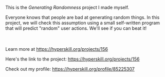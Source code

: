 This is the *Generating Randomness* project I made myself.


<p>Everyone knows that people are bad at generating random things. In this project, we will check this assumption using a small self-written program that will predict "random" user actions. We'll see if you can beat it!</p><br/><br/>Learn more at <a href="https://hyperskill.org/projects/156?utm_source=ide&utm_medium=ide&utm_campaign=ide&utm_content=project-card">https://hyperskill.org/projects/156</a>

Here's the link to the project: https://hyperskill.org/projects/156

Check out my profile: https://hyperskill.org/profile/85225307